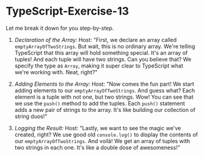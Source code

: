 # TypeScript-Exercise-13
Let me break it down for you step-by-step.

1. *Declaration of the Array:*
Host: "First, we declare an array called `emptyArrayOfTwoStrings`. But wait, this is no ordinary array. We're telling TypeScript that this array will hold something special. It's an array of tuples! And each tuple will have two strings. Can you believe that? We specify the type as `Array`, making it super clear to TypeScript what we're working with. Neat, right?"

2. *Adding Elements to the Array:*
Host: "Now comes the fun part! We start adding elements to our `emptyArrayOfTwoStrings`. And guess what? Each element is a tuple with not one, but two strings. Wow! You can see that we use the `push()` method to add the tuples. Each `push()` statement adds a new pair of strings to the array. It's like building our collection of string duos!"

3. *Logging the Result:*
Host: "Lastly, we want to see the magic we've created, right? We use good old `console.log()` to display the contents of our `emptyArrayOfTwoStrings`. And voilà! We get an array of tuples with two strings in each one. It's like a double dose of awesomeness!"
